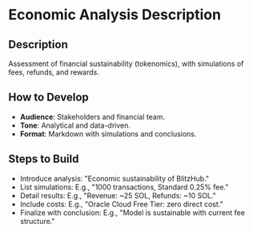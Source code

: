 # Economic Analysis Description

## Description
Assessment of financial sustainability (tokenomics), with simulations of fees, refunds, and rewards.

## How to Develop
- **Audience**: Stakeholders and financial team.
- **Tone**: Analytical and data-driven.
- **Format**: Markdown with simulations and conclusions.

## Steps to Build
- Introduce analysis: "Economic sustainability of BlitzHub."
- List simulations: E.g., "1000 transactions, Standard 0.25% fee."
- Detail results: E.g., "Revenue: ~25 SOL, Refunds: ~10 SOL."
- Include costs: E.g., "Oracle Cloud Free Tier: zero direct cost."
- Finalize with conclusion: E.g., "Model is sustainable with current fee structure."
